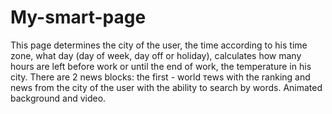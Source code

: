 # My-smart-page
This page determines the city of the user, the time according to his time zone, what day (day of week, day off or holiday), calculates how many hours are left before work or until the end of work, the temperature in his city. There are 2 news blocks: the first - world тews with the ranking and news from the city of the user with the ability to search by words. Animated background and video.
